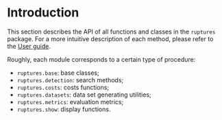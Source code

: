 # Introduction

This section describes the API of all functions and classes in the `ruptures` package.
For a more intuitive description of each method, please refer to the [User guide](../user-guide/index.md).

Roughly, each module corresponds to a certain type of procedure:

- `ruptures.base`: base classes;
- `ruptures.detection`: search methods;
- `ruptures.costs`: costs functions;
- `ruptures.datasets`: data set generating utilities;
- `ruptures.metrics`: evaluation metrics;
- `ruptures.show`: display functions.
